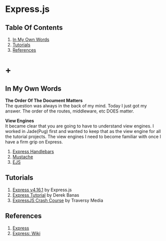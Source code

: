 # Express.js

## Table Of Contents
1. [In My Own Words](#in-my-own-words)
1. [Tutorials](#tutorials)
1. [References](#references)
# +

## In My Own Words

**The Order Of The Document Matters**  
The question was always in the back of my mind. Today I just got my answer. The order of the routes, middleware, etc DOES matter.

**View Engines**  
It became clear that you are going to have to understand view engines. I worked in Jade(Pug) first and wanted to keep that as the view engine for all the tutorial projects. The view engines I need to become familiar with once I have a firm grip on Express.
1. [Express Handlebars](https://www.npmjs.com/package/express-handlebars)
2. [Mustache](https://www.npmjs.com/package/mustache)
3. [EJS](https://www.npmjs.com/package/ejs)

## Tutorials
1. [Express v4.16.1](express_v4-16-1) by Express.js
1. [Express Tutorial](express-tutorial) by Derek Banas
1. [ExpressJS Crash Course](expressjs-crash-course) by Traversy Media

## References
1. [Express](https://expressjs.com/)
1. [Express: Wiki](https://en.wikipedia.org/wiki/Express.js)
